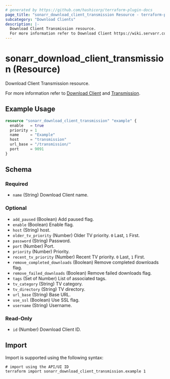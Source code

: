 ```yaml
---
# generated by https://github.com/hashicorp/terraform-plugin-docs
page_title: "sonarr_download_client_transmission Resource - terraform-provider-sonarr"
subcategory: "Download Clients"
description: |-
  Download Client Transmission resource.
  For more information refer to Download Client https://wiki.servarr.com/sonarr/settings#download-clients and Transmission https://wiki.servarr.com/sonarr/supported#transmission.
---
```


# sonarr_download_client_transmission (Resource)

<!-- subcategory:Download Clients -->Download Client Transmission resource.
For more information refer to [Download Client](https://wiki.servarr.com/sonarr/settings#download-clients) and [Transmission](https://wiki.servarr.com/sonarr/supported#transmission).

## Example Usage

```terraform
resource "sonarr_download_client_transmission" "example" {
  enable   = true
  priority = 1
  name     = "Example"
  host     = "transmission"
  url_base = "/transmission/"
  port     = 9091
}
```

<!-- schema generated by tfplugindocs -->
## Schema

### Required

- `name` (String) Download Client name.

### Optional

- `add_paused` (Boolean) Add paused flag.
- `enable` (Boolean) Enable flag.
- `host` (String) host.
- `older_tv_priority` (Number) Older TV priority. `0` Last, `1` First.
- `password` (String) Password.
- `port` (Number) Port.
- `priority` (Number) Priority.
- `recent_tv_priority` (Number) Recent TV priority. `0` Last, `1` First.
- `remove_completed_downloads` (Boolean) Remove completed downloads flag.
- `remove_failed_downloads` (Boolean) Remove failed downloads flag.
- `tags` (Set of Number) List of associated tags.
- `tv_category` (String) TV category.
- `tv_directory` (String) TV directory.
- `url_base` (String) Base URL.
- `use_ssl` (Boolean) Use SSL flag.
- `username` (String) Username.

### Read-Only

- `id` (Number) Download Client ID.

## Import

Import is supported using the following syntax:

```shell
# import using the API/UI ID
terraform import sonarr_download_client_transmission.example 1
```
